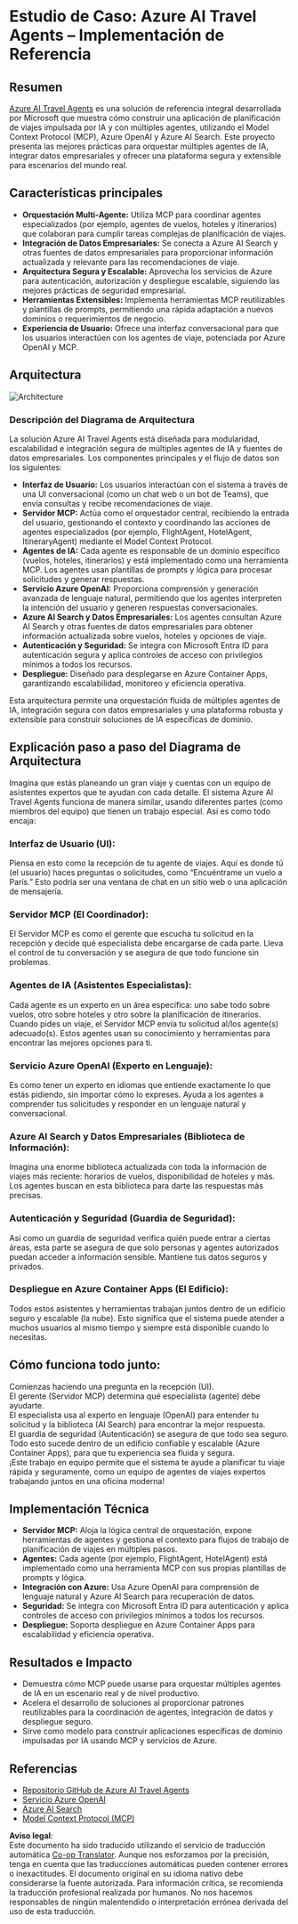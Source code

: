 <!--
CO_OP_TRANSLATOR_METADATA:
{
  "original_hash": "4d3415b9d2bf58bc69be07f945a69e07",
  "translation_date": "2025-07-14T05:53:51+00:00",
  "source_file": "09-CaseStudy/travelagentsample.md",
  "language_code": "es"
}
-->
# Estudio de Caso: Azure AI Travel Agents – Implementación de Referencia

## Resumen

[Azure AI Travel Agents](https://github.com/Azure-Samples/azure-ai-travel-agents) es una solución de referencia integral desarrollada por Microsoft que muestra cómo construir una aplicación de planificación de viajes impulsada por IA y con múltiples agentes, utilizando el Model Context Protocol (MCP), Azure OpenAI y Azure AI Search. Este proyecto presenta las mejores prácticas para orquestar múltiples agentes de IA, integrar datos empresariales y ofrecer una plataforma segura y extensible para escenarios del mundo real.

## Características principales
- **Orquestación Multi-Agente:** Utiliza MCP para coordinar agentes especializados (por ejemplo, agentes de vuelos, hoteles y itinerarios) que colaboran para cumplir tareas complejas de planificación de viajes.
- **Integración de Datos Empresariales:** Se conecta a Azure AI Search y otras fuentes de datos empresariales para proporcionar información actualizada y relevante para las recomendaciones de viaje.
- **Arquitectura Segura y Escalable:** Aprovecha los servicios de Azure para autenticación, autorización y despliegue escalable, siguiendo las mejores prácticas de seguridad empresarial.
- **Herramientas Extensibles:** Implementa herramientas MCP reutilizables y plantillas de prompts, permitiendo una rápida adaptación a nuevos dominios o requerimientos de negocio.
- **Experiencia de Usuario:** Ofrece una interfaz conversacional para que los usuarios interactúen con los agentes de viaje, potenciada por Azure OpenAI y MCP.

## Arquitectura
![Architecture](https://raw.githubusercontent.com/Azure-Samples/azure-ai-travel-agents/main/docs/ai-travel-agents-architecture-diagram.png)

### Descripción del Diagrama de Arquitectura

La solución Azure AI Travel Agents está diseñada para modularidad, escalabilidad e integración segura de múltiples agentes de IA y fuentes de datos empresariales. Los componentes principales y el flujo de datos son los siguientes:

- **Interfaz de Usuario:** Los usuarios interactúan con el sistema a través de una UI conversacional (como un chat web o un bot de Teams), que envía consultas y recibe recomendaciones de viaje.
- **Servidor MCP:** Actúa como el orquestador central, recibiendo la entrada del usuario, gestionando el contexto y coordinando las acciones de agentes especializados (por ejemplo, FlightAgent, HotelAgent, ItineraryAgent) mediante el Model Context Protocol.
- **Agentes de IA:** Cada agente es responsable de un dominio específico (vuelos, hoteles, itinerarios) y está implementado como una herramienta MCP. Los agentes usan plantillas de prompts y lógica para procesar solicitudes y generar respuestas.
- **Servicio Azure OpenAI:** Proporciona comprensión y generación avanzada de lenguaje natural, permitiendo que los agentes interpreten la intención del usuario y generen respuestas conversacionales.
- **Azure AI Search y Datos Empresariales:** Los agentes consultan Azure AI Search y otras fuentes de datos empresariales para obtener información actualizada sobre vuelos, hoteles y opciones de viaje.
- **Autenticación y Seguridad:** Se integra con Microsoft Entra ID para autenticación segura y aplica controles de acceso con privilegios mínimos a todos los recursos.
- **Despliegue:** Diseñado para desplegarse en Azure Container Apps, garantizando escalabilidad, monitoreo y eficiencia operativa.

Esta arquitectura permite una orquestación fluida de múltiples agentes de IA, integración segura con datos empresariales y una plataforma robusta y extensible para construir soluciones de IA específicas de dominio.

## Explicación paso a paso del Diagrama de Arquitectura
Imagina que estás planeando un gran viaje y cuentas con un equipo de asistentes expertos que te ayudan con cada detalle. El sistema Azure AI Travel Agents funciona de manera similar, usando diferentes partes (como miembros del equipo) que tienen un trabajo especial. Así es como todo encaja:

### Interfaz de Usuario (UI):
Piensa en esto como la recepción de tu agente de viajes. Aquí es donde tú (el usuario) haces preguntas o solicitudes, como “Encuéntrame un vuelo a París.” Esto podría ser una ventana de chat en un sitio web o una aplicación de mensajería.

### Servidor MCP (El Coordinador):
El Servidor MCP es como el gerente que escucha tu solicitud en la recepción y decide qué especialista debe encargarse de cada parte. Lleva el control de tu conversación y se asegura de que todo funcione sin problemas.

### Agentes de IA (Asistentes Especialistas):
Cada agente es un experto en un área específica: uno sabe todo sobre vuelos, otro sobre hoteles y otro sobre la planificación de itinerarios. Cuando pides un viaje, el Servidor MCP envía tu solicitud al/los agente(s) adecuado(s). Estos agentes usan su conocimiento y herramientas para encontrar las mejores opciones para ti.

### Servicio Azure OpenAI (Experto en Lenguaje):
Es como tener un experto en idiomas que entiende exactamente lo que estás pidiendo, sin importar cómo lo expreses. Ayuda a los agentes a comprender tus solicitudes y responder en un lenguaje natural y conversacional.

### Azure AI Search y Datos Empresariales (Biblioteca de Información):
Imagina una enorme biblioteca actualizada con toda la información de viajes más reciente: horarios de vuelos, disponibilidad de hoteles y más. Los agentes buscan en esta biblioteca para darte las respuestas más precisas.

### Autenticación y Seguridad (Guardia de Seguridad):
Así como un guardia de seguridad verifica quién puede entrar a ciertas áreas, esta parte se asegura de que solo personas y agentes autorizados puedan acceder a información sensible. Mantiene tus datos seguros y privados.

### Despliegue en Azure Container Apps (El Edificio):
Todos estos asistentes y herramientas trabajan juntos dentro de un edificio seguro y escalable (la nube). Esto significa que el sistema puede atender a muchos usuarios al mismo tiempo y siempre está disponible cuando lo necesitas.

## Cómo funciona todo junto:

Comienzas haciendo una pregunta en la recepción (UI).  
El gerente (Servidor MCP) determina qué especialista (agente) debe ayudarte.  
El especialista usa al experto en lenguaje (OpenAI) para entender tu solicitud y la biblioteca (AI Search) para encontrar la mejor respuesta.  
El guardia de seguridad (Autenticación) se asegura de que todo sea seguro.  
Todo esto sucede dentro de un edificio confiable y escalable (Azure Container Apps), para que tu experiencia sea fluida y segura.  
¡Este trabajo en equipo permite que el sistema te ayude a planificar tu viaje rápida y seguramente, como un equipo de agentes de viajes expertos trabajando juntos en una oficina moderna!

## Implementación Técnica
- **Servidor MCP:** Aloja la lógica central de orquestación, expone herramientas de agentes y gestiona el contexto para flujos de trabajo de planificación de viajes en múltiples pasos.
- **Agentes:** Cada agente (por ejemplo, FlightAgent, HotelAgent) está implementado como una herramienta MCP con sus propias plantillas de prompts y lógica.
- **Integración con Azure:** Usa Azure OpenAI para comprensión de lenguaje natural y Azure AI Search para recuperación de datos.
- **Seguridad:** Se integra con Microsoft Entra ID para autenticación y aplica controles de acceso con privilegios mínimos a todos los recursos.
- **Despliegue:** Soporta despliegue en Azure Container Apps para escalabilidad y eficiencia operativa.

## Resultados e Impacto
- Demuestra cómo MCP puede usarse para orquestar múltiples agentes de IA en un escenario real y de nivel productivo.
- Acelera el desarrollo de soluciones al proporcionar patrones reutilizables para la coordinación de agentes, integración de datos y despliegue seguro.
- Sirve como modelo para construir aplicaciones específicas de dominio impulsadas por IA usando MCP y servicios de Azure.

## Referencias
- [Repositorio GitHub de Azure AI Travel Agents](https://github.com/Azure-Samples/azure-ai-travel-agents)
- [Servicio Azure OpenAI](https://azure.microsoft.com/en-us/products/ai-services/openai-service/)
- [Azure AI Search](https://azure.microsoft.com/en-us/products/ai-services/ai-search/)
- [Model Context Protocol (MCP)](https://modelcontextprotocol.io/)

**Aviso legal**:  
Este documento ha sido traducido utilizando el servicio de traducción automática [Co-op Translator](https://github.com/Azure/co-op-translator). Aunque nos esforzamos por la precisión, tenga en cuenta que las traducciones automáticas pueden contener errores o inexactitudes. El documento original en su idioma nativo debe considerarse la fuente autorizada. Para información crítica, se recomienda la traducción profesional realizada por humanos. No nos hacemos responsables de ningún malentendido o interpretación errónea derivada del uso de esta traducción.